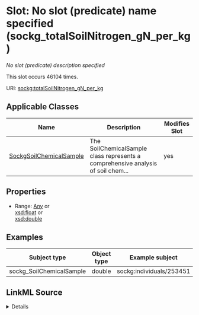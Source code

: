 

# Slot: No slot (predicate) name specified (sockg_totalSoilNitrogen_gN_per_kg)


_No slot (predicate) description specified_






This slot occurs 46104 times.


URI: [sockg:totalSoilNitrogen_gN_per_kg](https://idir.uta.edu/sockg-ontology/docs/totalSoilNitrogen_gN_per_kg)



<!-- no inheritance hierarchy -->





## Applicable Classes

| Name | Description | Modifies Slot |
| --- | --- | --- |
| [SockgSoilChemicalSample](../classes/SockgSoilChemicalSample.md) | The SoilChemicalSample class represents a comprehensive analysis of soil chem... |  yes  |







## Properties

* Range: [Any](../classes/Any.md)&nbsp;or&nbsp;<br />[xsd:float](http://www.w3.org/2001/XMLSchema#float)&nbsp;or&nbsp;<br />[xsd:double](http://www.w3.org/2001/XMLSchema#double)






## Examples

| Subject type | Object type | Example subject | Example object | Occurrences |
| --- | --- | --- | --- | --- |
| sockg_SoilChemicalSample | double | sockg:individuals/253451 | 2.5 | 46104 |




## LinkML Source

<details>

```yaml
name: sockg_totalSoilNitrogen_gN_per_kg
annotations:
  count:
    tag: count
    value: 46104
description: No slot (predicate) description specified
title: No slot (predicate) name specified
examples:
- object:
    example_object: '2.5'
    example_object_type: double
    example_predicate: sockg:totalSoilNitrogen_gN_per_kg
    example_subject: sockg:individuals/253451
    example_subject_type: sockg_SoilChemicalSample
from_schema: soc-kg
rank: 1000
domain: sockg_SoilChemicalSample
slot_uri: sockg:totalSoilNitrogen_gN_per_kg
alias: sockg_totalSoilNitrogen_gN_per_kg
domain_of:
- sockg_SoilChemicalSample
range: Any
any_of:
- range: float
- range: double

```
</details>